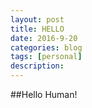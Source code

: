 ```yaml
---
layout: post
title: HELLO
date: 2016-9-20
categories: blog
tags: [personal]
description: 
---
```


##Hello Human!











